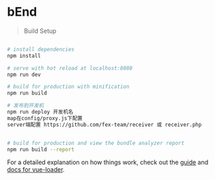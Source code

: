 # bEnd

> Build Setup

``` bash

# install dependencies
npm install

# serve with hot reload at localhost:8080
npm run dev

# build for production with minification
npm run build

# 发布到开发机
npm run deploy 开发机名
map在config/proxy.js下配置
server端配置 https://github.com/fex-team/receiver 或 receiver.php


# build for production and view the bundle analyzer report
npm run build --report
```

For a detailed explanation on how things work, check out the [guide](http://vuejs-templates.github.io/webpack/) and [docs for vue-loader](http://vuejs.github.io/vue-loader).
